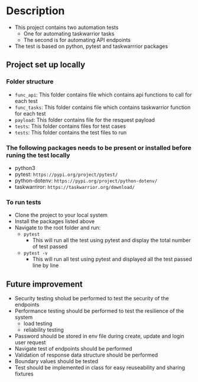 # Description
- This project contains two automation tests
    - One for automating taskwarrior tasks
    - The second is for automating API endpoints
- The test is based on python, pytest and taskwarrrior packages

## Project set up locally

### Folder structure
- `func_api`: This folder contains file which contains api functions to call for each test
- `func_tasks`: This folder contains file which contains taskwarrior function for each test
- `payload`: This folder contains file for the resquest payload
- `tests`: This folder contains files for test cases
- `tests`: This folder contains the test files to run

### The following packages needs to be present or installed before runing the test locally
- python3
- pytest: `https://pypi.org/project/pytest/`
- python-dotenv: `https://pypi.org/project/python-dotenv/`
- taskwarriror: `https://taskwarrior.org/download/`

### To run tests
- Clone the project to your local system
- Install the packages listed above
- Navigate to the root folder and run: 
    - `pytest`
        - This will run all the test using pytest and display the total number of test passed
    - `pytest -v`
        - This will run all test using pytest and displayed all the test passed line by line

## Future improvement
- Security testing sholud be performed to test the security of the endpoints
- Performance testing should be performed to test the resilience of the system
    - load testing
    - reliability testing
- Password should be stored in env file during create, update and login user request
- Navigate test of endpoints should be performed
- Validation of response data structure should be performed
- Boundary values should be tested
- Test should be implemented in class for easy reuseability and sharing fixtures